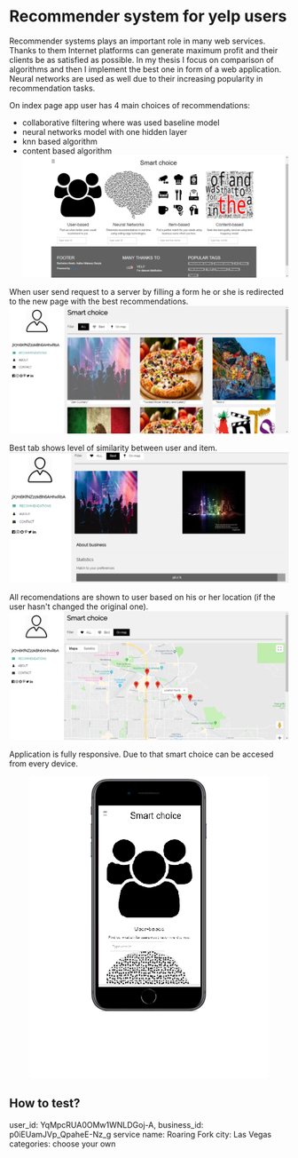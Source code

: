 # Recommender system for yelp users
Recommender systems plays an important role in many web services. Thanks to them Internet platforms can generate maximum profit and their clients be as satisfied as possible. In my thesis I focus on comparison of algorithms and then I implement the best one in form of a web application. Neural networks are used as well due to their increasing popularity in recommendation tasks.

On index page app user has 4 main choices of recommendations:
- collaborative filtering where was used baseline model  
- neural networks model with one hidden layer 
- knn based algorithm 
- content based algorithm 
![alt text](https://github.com/matbarPL/Recommender-system-for-yelp.com-users/blob/master/screens/index.png)


When user send request to a server by filling a form he or she is redirected to the new page with the best recommendations.
![alt text](https://github.com/matbarPL/Recommender-system-for-yelp.com-users/blob/master/screens/all.png)

Best tab shows level of similarity between user and item.
![alt text](https://github.com/matbarPL/Recommender-system-for-yelp.com-users/blob/master/screens/best_one.png)

All recomendations are shown to user based on his or her location (if the user hasn't changed the original one).
![alt text](https://github.com/matbarPL/Recommender-system-for-yelp.com-users/blob/master/screens/on_map.png)

Application is fully responsive. Due to that smart choice can be accesed from every device. <p align="center">
  <img src = "https://github.com/matbarPL/Recommender-system-for-yelp.com-users/blob/master/screens/iphone8.jpg"/>
</p>

## How to test?
user_id: YqMpcRUA0OMw1WNLDGoj-A, 
business_id: p0iEUamJVp_QpaheE-Nz_g
service name: Roaring Fork
city: Las Vegas
categories: choose your own 
